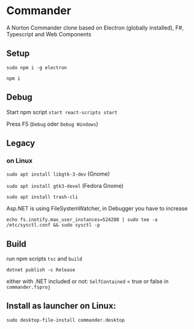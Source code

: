 # Commander
A Norton Commander clone based on Electron (globally installed), F#, Typescript and Web Components

## Setup
`sudo npm i -g electron`

`npm i`

## Debug

Start npm script `start react-scripts start`

Press F5 (`Debug` oder `Debug Windows`)

## Legacy

### on Linux
`sudo apt install libgtk-3-dev` (Gnome)

`sudo apt install gtk3-devel` (Fedora Gnome)

`sudo apt install trash-cli`

Asp.NET is using FileSystemWatcher, in Debugger you have to increase

`echo fs.inotify.max_user_instances=524288 | sudo tee -a /etc/sysctl.conf && sudo sysctl -p`

## Build

run npm scripts `tsc` and `build`

`dotnet publish -c Release`

either with .NET included or not: `SelfContained` = true or false in `commander.fsproj`

## Install as launcher on Linux:

`sudo desktop-file-install commander.desktop`